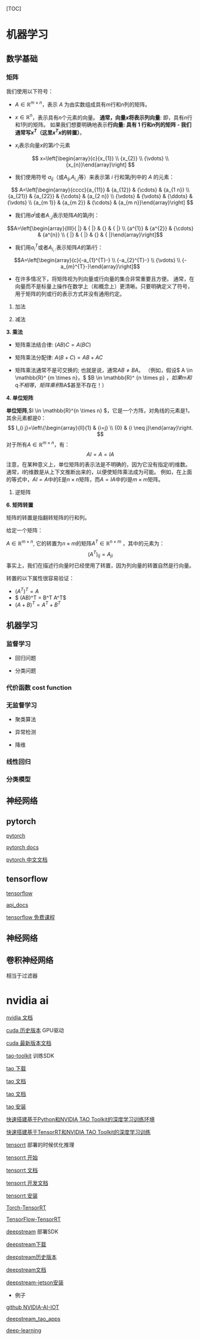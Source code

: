 [TOC]

# 机器学习

## 数学基础

### 矩阵


我们使用以下符号：

-   $A \in \mathbb{R}^{m \times n}$，表示 $A$ 为由实数组成具有$m$行和$n$列的矩阵。

-   $x \in \mathbb{R}^{ n}$，表示具有$n$个元素的向量。 **通常，向量$x$将表示列向量**: 即，具有$n$行和$1$列的矩阵。 如果我们想要明确地表示**行向量: 具有 $1$ 行和$n$列的矩阵 - 我们通常写$x^T$（这里$x^T$$x$的转置）**。

-   $x_i$表示向量$x$的第$i$个元素

$$
x=\left[\begin{array}{c}{x_{1}} \\ {x_{2}} \\ {\vdots} \\ {x_{n}}\end{array}\right]
$$

-   我们使用符号 $a_{ij}$（或$A_{ij}$,$A_{i,j}$等）来表示第 $i$ 行和第$j$列中的 $A$ 的元素：

$$
A=\left[\begin{array}{cccc}{a_{11}} & {a_{12}} & {\cdots} & {a_{1 n}} \\ {a_{21}} & {a_{22}} & {\cdots} & {a_{2 n}} \\ {\vdots} & {\vdots} & {\ddots} & {\vdots} \\ {a_{m 1}} & {a_{m 2}} & {\cdots} & {a_{m n}}\end{array}\right]
$$


-   我们用$a^j$或者$A_{:,j}$表示矩阵$A$的第$j$列：

$$A=\left[\begin{array}{llll}{ |} & { |} & {} & { |} \\ {a^{1}} & {a^{2}} & {\cdots} & {a^{n}} \\ { |} & { |} & {} & { |}\end{array}\right]$$


-   我们用$a^T_i$或者$A_{i,:}$表示矩阵$A$的第$i$行：

$$A=\left[\begin{array}{c}{-a_{1}^{T}-} \\ {-a_{2}^{T}-} \\ {\vdots} \\ {-a_{m}^{T}-}\end{array}\right]$$


-   在许多情况下，将矩阵视为列向量或行向量的集合非常重要且方便。 通常，在向量而不是标量上操作在数学上（和概念上）更清晰。只要明确定义了符号，用于矩阵的列或行的表示方式并没有通用约定。

1. 加法

2. 减法
   
**3. 乘法**


-   矩阵乘法结合律: $(AB)C = A(BC)$

-   矩阵乘法分配律: $A(B + C) = AB + AC$

-   矩阵乘法通常不是可交换的; 也就是说，通常$AB \ne BA$。 （例如，假设$  A \in \mathbb{R}^ {m \times n}，$ $B \in \mathbb{R}^ {n \times p} $，如果$m$和$q$不相等，矩阵乘积$BA$甚至不存在！）




**4. 单位矩阵**

**单位矩阵**,$I \in \mathbb{R}^{n \times n} $，它是一个方阵，对角线的元素是1，其余元素都是0：
$$
I_{i j}=\left\{\begin{array}{ll}{1} & {i=j} \\ {0} & {i \neq j}\end{array}\right.
$$
对于所有$A \in \mathbb{R}^ {m \times n}$，有：
$$
AI = A = IA
$$
注意，在某种意义上，单位矩阵的表示法是不明确的，因为它没有指定$I$的维数。通常，$I$的维数是从上下文推断出来的，以便使矩阵乘法成为可能。 例如，在上面的等式中，$AI = A$中的E是$n\times n$矩阵，而$A = IA$中的$I$是$m\times m$矩阵。



1. 逆矩阵

**6. 矩阵转置**

矩阵的转置是指翻转矩阵的行和列。

给定一个矩阵：

$A \in \mathbb{R}^ {m \times n}$, 它的转置为$n \times m$的矩阵$A^T \in \mathbb{R}^ {n \times m}$ ，其中的元素为：
$$
(A^T)_{ij} = A_{ji}
$$
事实上，我们在描述行向量时已经使用了转置，因为列向量的转置自然是行向量。

转置的以下属性很容易验证：

- $(A^T )^T = A$
- $ (AB)^T = B^T A^T$
- $(A + B)^T = A^T + B^T$


## 机器学习

### 监督学习

- 回归问题

- 分类问题

### 代价函数 cost function



### 无监督学习

- 聚类算法

- 异常检测

- 降维



### 线性回归



### 分类模型




## 神经网络



## pytorch

[pytorch](https://pytorch.org/)

[pytorch docs](https://pytorch.org/docs/stable/index.html)

[pytorch 中文文档](https://pytorch.apachecn.org/#/)

## tensorflow

[tensorflow](https://www.tensorflow.org/) 

[api_docs](https://www.tensorflow.org/api_docs/python/tf)

[tensorflow 免费课程](https://www.tensorflow.org/resources/learn-ml#courses)

## 神经网络

## 卷积神经网络

相当于过滤器

# nvidia ai

[nvidia 文档](https://docs.nvidia.com/)

[cuda 历史版本](https://developer.nvidia.com/cuda-toolkit-archive) GPU驱动

[cuda 最新版本文档](https://docs.nvidia.com/cuda/)

[tao-toolkit](https://developer.nvidia.com/tao-toolkit) 训练SDK

[tao 下载](https://catalog.ngc.nvidia.com/orgs/nvidia/teams/tao/resources/tao-getting-started)

[tao 文档](https://docs.nvidia.com/tao/tao-toolkit/index.html)

[tao 文档](https://docs.nvidia.com/tao/)

[tao 安装](https://docs.nvidia.com/tao/tao-toolkit/text/tao_toolkit_quick_start_guide.html#installing-the-pre-requisites)


[快速搭建基于Python和NVIDIA TAO Toolkit的深度学习训练环境](https://www.bilibili.com/video/BV1CS4y1D7KZ/?spm_id_from=333.999.0.0&vd_source=2a18e529afba9d517bd1187c8f358246)

[快速搭建基于TensorRT和NVIDIA TAO Toolkit的深度学习训练](https://www.bilibili.com/video/BV1s341147NG/?spm_id_from=333.999.0.0&vd_source=2a18e529afba9d517bd1187c8f358246)

[tensorrt](https://developer.nvidia.com/tensorrt) 部署的时候优化推理

[tensorrt 开始](https://developer.nvidia.com/tensorrt-getting-started)

[tensorrt 文档](https://docs.nvidia.com/deeplearning/tensorrt/archives/index.html)

[tensorrt 开发文档](https://docs.nvidia.com/deeplearning/tensorrt/developer-guide/index.html)

[tensorrt 安装](https://docs.nvidia.com/deeplearning/tensorrt/install-guide/index.html)

[Torch-TensorRT](https://catalog.ngc.nvidia.com/orgs/nvidia/containers/pytorch)

[TensorFlow-TensorRT](https://catalog.ngc.nvidia.com/orgs/nvidia/containers/tensorflow)

[deepstream](https://developer.nvidia.com/deepstream-sdk)  部署SDK

[deepstream下载](https://developer.nvidia.com/deepstream-getting-started)

[deepstream历史版本](https://developer.nvidia.com/embedded/deepstream-on-jetson-downloads-archived)

[deepstream文档](https://docs.nvidia.com/metropolis/deepstream/dev-guide/)

[deepstream-jetson安装](https://docs.nvidia.com/metropolis/deepstream/dev-guide/text/DS_Quickstart.html#jetson-setup)

- 例子

[github NVIDIA-AI-IOT](https://github.com/NVIDIA-AI-IOT)

[deepstream_tao_apps](https://github.com/NVIDIA-AI-IOT/deepstream_tao_apps)

[deep-learning](https://developer.nvidia.com/deep-learning)
